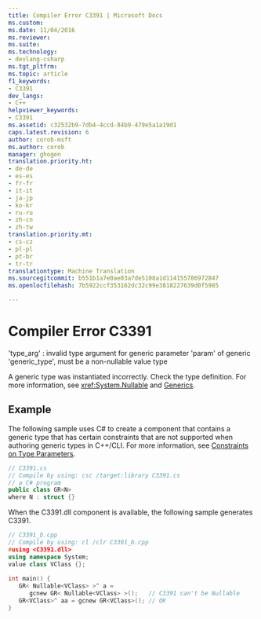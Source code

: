 ```yaml
---
title: Compiler Error C3391 | Microsoft Docs
ms.custom: 
ms.date: 11/04/2016
ms.reviewer: 
ms.suite: 
ms.technology:
- devlang-csharp
ms.tgt_pltfrm: 
ms.topic: article
f1_keywords:
- C3391
dev_langs:
- C++
helpviewer_keywords:
- C3391
ms.assetid: c32532b9-7db4-4ccd-84b9-479e5a1a19d1
caps.latest.revision: 6
author: corob-msft
ms.author: corob
manager: ghogen
translation.priority.ht:
- de-de
- es-es
- fr-fr
- it-it
- ja-jp
- ko-kr
- ru-ru
- zh-cn
- zh-tw
translation.priority.mt:
- cs-cz
- pl-pl
- pt-br
- tr-tr
translationtype: Machine Translation
ms.sourcegitcommit: b551b1a7e0ae03a7de5108a1d114155786972847
ms.openlocfilehash: 7b5922ccf353162dc32c99e3818227639d0f5985

---
```

# Compiler Error C3391
'type_arg' : invalid type argument for generic parameter 'param' of generic 'generic_type', must be a non-nullable value type  
  
A generic type was instantiated incorrectly. Check the type definition. For more information, see <xref:System.Nullable> and [Generics](../../windows/generics-cpp-component-extensions.md).  
  
## Example  
The following sample uses C# to create a component that contains a generic type that has certain constraints that are not supported when authoring generic types in C++/CLI. For more information, see [Constraints on Type Parameters](/dotnet/articles/csharp/programming-guide/generics/constraints-on-type-parameters).  
  
```cs  
// C3391.cs  
// Compile by using: csc /target:library C3391.cs  
// a C# program  
public class GR<N>  
where N : struct {}  
```  
  
When the C3391.dll component is available, the following sample generates C3391.  
  
```cpp  
// C3391_b.cpp  
// Compile by using: cl /clr C3391_b.cpp  
#using <C3391.dll>  
using namespace System;  
value class VClass {};  
  
int main() {  
   GR< Nullable<VClass> >^ a =   
      gcnew GR< Nullable<VClass> >();   // C3391 can't be Nullable  
   GR<VClass>^ aa = gcnew GR<VClass>(); // OK  
}  
```


<!--HONumber=Jan17_HO2-->


